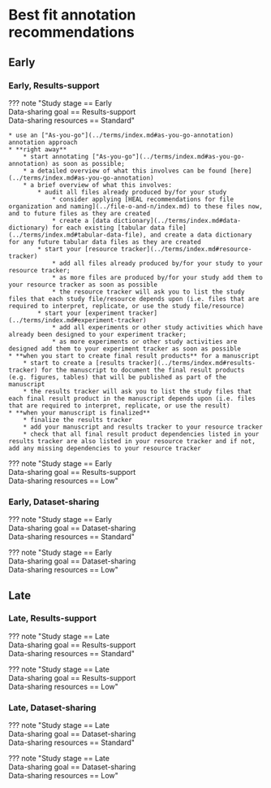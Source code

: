 # Best fit annotation recommendations

## Early

### Early, Results-support

??? note "Study stage == Early <br> Data-sharing goal == Results-support <br> Data-sharing resources == Standard"

        
    * use an ["As-you-go"](../terms/index.md#as-you-go-annotation) annotation approach
    * **right away**
        * start annotating ["As-you-go"](../terms/index.md#as-you-go-annotation) as soon as possible; 
        * a detailed overview of what this involves can be found [here](../terms/index.md#as-you-go-annotation)
        * a brief overview of what this involves:
            * audit all files already produced by/for your study
                * consider applying [HEAL recommendations for file organization and naming](../file-o-and-n/index.md) to these files now, and to future files as they are created
                * create a [data dictionary](../terms/index.md#data-dictionary) for each existing [tabular data file](../terms/index.md#tabular-data-file), and create a data dictionary for any future tabular data files as they are created
            * start your [resource tracker](../terms/index.md#resource-tracker)
                * add all files already produced by/for your study to your resource tracker; 
                * as more files are produced by/for your study add them to your resource tracker as soon as possible
                * the resource tracker will ask you to list the study files that each study file/resource depends upon (i.e. files that are required to interpret, replicate, or use the study file/resource)
            * start your [experiment tracker](../terms/index.md#experiment-tracker) 
                * add all experiments or other study activities which have already been designed to your experiment tracker; 
                * as more experiments or other study activities are designed add them to your experiment tracker as soon as possible
    * **when you start to create final result products** for a manuscript
        * start to create a [results tracker](../terms/index.md#results-tracker) for the manuscript to document the final result products (e.g. figures, tables) that will be published as part of the manuscript
        * the results tracker will ask you to list the study files that each final result product in the manuscript depends upon (i.e. files that are required to interpret, replicate, or use the result) 
    * **when your manuscript is finalized** 
        * finalize the results tracker
        * add your manuscript and results tracker to your resource tracker 
        * check that all final result product dependencies listed in your results tracker are also listed in your resource tracker and if not, add any missing dependencies to your resource tracker    

??? note "Study stage == Early <br> Data-sharing goal == Results-support <br> Data-sharing resources == Low"

### Early, Dataset-sharing

??? note "Study stage == Early <br> Data-sharing goal == Dataset-sharing <br> Data-sharing resources == Standard"

??? note "Study stage == Early <br> Data-sharing goal == Dataset-sharing <br> Data-sharing resources == Low"

## Late

### Late, Results-support

??? note "Study stage == Late <br> Data-sharing goal == Results-support <br> Data-sharing resources == Standard"

??? note "Study stage == Late <br> Data-sharing goal == Results-support <br> Data-sharing resources == Low"

### Late, Dataset-sharing

??? note "Study stage == Late <br> Data-sharing goal == Dataset-sharing <br> Data-sharing resources == Standard"

??? note "Study stage == Late <br> Data-sharing goal == Dataset-sharing <br> Data-sharing resources == Low"